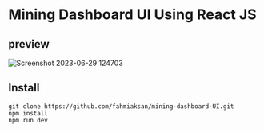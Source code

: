 # Mining Dashboard UI Using React JS
## preview

![Screenshot 2023-06-29 124703](https://github.com/fahmiaksan/mining-dashboard-ui/assets/122356073/ecb2f112-05dd-495f-b52e-8632fbbc7c82)

## Install
```
git clone https://github.com/fahmiaksan/mining-dashboard-UI.git
npm install
npm run dev
```
